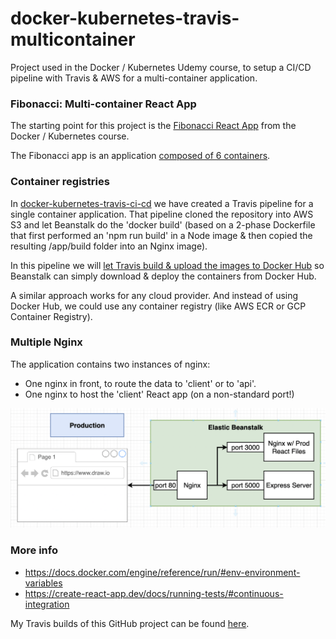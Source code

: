 # docker-kubernetes-travis-multicontainer
Project used in the Docker / Kubernetes Udemy course, to setup a CI/CD pipeline with Travis &amp; AWS for a multi-container application.

### Fibonacci: Multi-container React App
The starting point for this project is the 
[Fibonacci React App](https://github.com/roelfie/docker-kubernetes-course/tree/main/src/docker/8_docker_fibonacci)
from the Docker / Kubernetes course.

The Fibonacci app is an application [composed of 6 containers](./docker-compose.yml).

### Container registries
In [docker-kubernetes-travis-ci-cd](https://github.com/roelfie/docker-kubernetes-travis-ci-cd) we have created a 
Travis pipeline for a single container application. That pipeline cloned the repository into AWS S3 and let 
Beanstalk do the 'docker build' (based on a 2-phase Dockerfile that first performed an 'npm run build' in a Node 
image & then copied the resulting /app/build folder into an Nginx image).

In this pipeline we will [let Travis build & upload the images to Docker Hub](./.travis.yml) so Beanstalk can 
simply download & deploy the containers from Docker Hub.

A similar approach works for any cloud provider. And instead of using Docker Hub, we could use any container registry 
(like AWS ECR or GCP Container Registry).

### Multiple Nginx

The application contains two instances of nginx: 
* One nginx in front, to route the data to 'client' or to 'api'.
* One nginx to host the 'client' React app (on a non-standard port!)

![](./_img/multiple-nginx.png)

### More info
* https://docs.docker.com/engine/reference/run/#env-environment-variables
* https://create-react-app.dev/docs/running-tests/#continuous-integration

My Travis builds of this GitHub project can be found [here](TODO).


